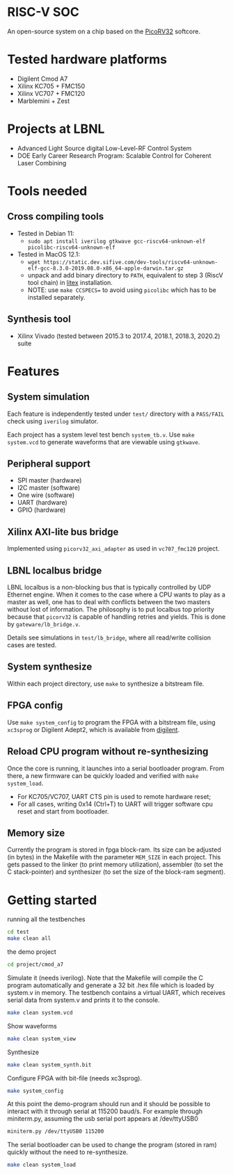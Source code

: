 # RISC-V SOC

An open-source system on a chip based on the [PicoRV32](https://github.com/YosysHQ/picorv32) softcore.

# Tested hardware platforms

* Digilent Cmod A7
* Xilinx KC705 + FMC150
* Xilinx VC707 + FMC120
* Marblemini + Zest

# Projects at LBNL

* Advanced Light Source digital Low-Level-RF Control System
* DOE Early Career Research Program: Scalable Control for Coherent Laser Combining

# Tools needed

## Cross compiling tools
* Tested in Debian 11:
   * `sudo apt install iverilog gtkwave gcc-riscv64-unknown-elf picolibc-riscv64-unknown-elf`
* Tested in MacOS 12.1:
   * `wget https://static.dev.sifive.com/dev-tools/riscv64-unknown-elf-gcc-8.3.0-2019.08.0-x86_64-apple-darwin.tar.gz`
   * unpack and add binary directory to `PATH`, equivalent to step 3 (RiscV tool chain) in [litex](https://github.com/enjoy-digital/litex) installation.
   * NOTE: use `make CCSPECS=` to avoid using `picolibc` which has to be installed separately.

## Synthesis tool
* Xilinx Vivado (tested between 2015.3 to 2017.4, 2018.1, 2018.3, 2020.2) suite

# Features

## System simulation

Each feature is independently tested under `test/` directory with a `PASS/FAIL` check using `iverilog` simulator.

Each project has a system level test bench `system_tb.v`. Use `make system.vcd` to generate waveforms that are viewable using `gtkwave`.

## Peripheral support

* SPI master (hardware)
* I2C master (software)
* One wire   (software)
* UART       (hardware)
* GPIO       (hardware)

## Xilinx AXI-lite bus bridge

Implemented using `picorv32_axi_adapter` as used in `vc707_fmc120` project.

## LBNL localbus bridge

LBNL localbus is a non-blocking bus that is typically controlled by UDP
Ethernet engine. When it comes to the case where a CPU wants to play as a
master as well, one has to deal with conflicts between the two masters
without lost of information.  The philosophy is to put localbus top priority
because that `picorv32` is capable of handling retries and yields.  This is
done by `gateware/lb_bridge.v`.

Details see simulations in `test/lb_bridge`, where all read/write
collision cases are tested.

## System synthesize

Within each project directory, use `make` to synthesize a bitstream file.

## FPGA config

Use `make system_config` to program the FPGA with a bitstream file, using `xc3sprog` or
Digilent Adept2, which is available from
[digilent](https://reference.digilentinc.com/reference/software/adept/start?redirect=1#software_downloads).

## Reload CPU program without re-synthesizing

Once the core is running, it launches into a serial bootloader program. From there, a new firmware can be quickly loaded and verified with `make system_load`.

* For KC705/VC707, UART CTS pin is used to remote hardware reset;
* For all cases, writing 0x14 (Ctrl+T) to UART will trigger software cpu reset and start from
  bootloader.

## Memory size

Currently the program is stored in fpga block-ram.
Its size can be adjusted (in bytes) in the Makefile with the parameter `MEM_SIZE` in each project.
This gets passed to the linker (to print memory utilization), assembler (to set the C stack-pointer) and synthesizer (to set the size of the block-ram segment).

# Getting started

running all the testbenches

```bash
cd test
make clean all
```

the demo project

```bash
cd project/cmod_a7
```

Simulate it (needs iverilog). Note that the Makefile will compile the C program automatically and generate a 32 bit .hex file which is loaded by system.v in memory. The testbench contains a virtual UART, which receives serial data from system.v and prints it to the console.

```bash
make clean system.vcd
```

Show waveforms

```bash
make clean system_view
```

Synthesize

```bash
make clean system_synth.bit
```

Configure FPGA with bit-file (needs xc3sprog).

```bash
make system_config
```

At this point the demo-program should run and it should be possible to interact with it through serial at 115200 baud/s. For example through miniterm.py, assuming the usb serial port appears at /dev/ttyUSB0

```bash
miniterm.py /dev/ttyUSB0 115200
```

The serial bootloader can be used to change the program (stored in ram) quickly without the need to re-synthesize.

```bash
make clean system_load
```
